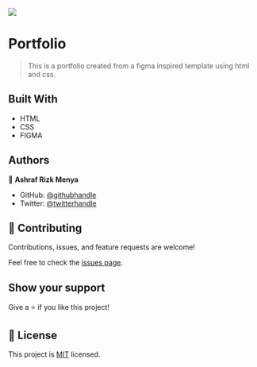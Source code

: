 ![](https://img.shields.io/badge/Microverse-blueviolet)

# Portfolio

> This is a portfolio created from a figma inspired template using html and css.


## Built With

- HTML
- CSS
- FIGMA

## Authors

👤 **Ashraf Rizk Menya**

- GitHub: [@githubhandle](https://github.com/Rizk100)
- Twitter: [@twitterhandle](https://twitter.com/Ashraf_Rizk_100)

## 🤝 Contributing

Contributions, issues, and feature requests are welcome!

Feel free to check the [issues page](../../issues/).

## Show your support

Give a ⭐️ if you like this project!

## 📝 License

This project is [MIT](./MIT.md) licensed.